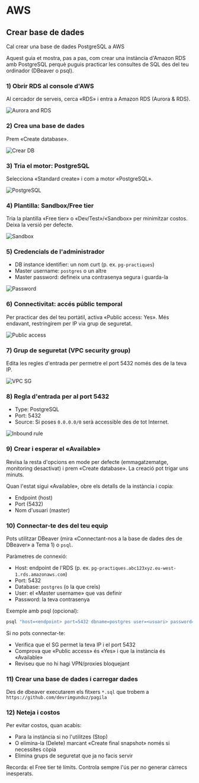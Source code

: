 # AWS

## Crear base de dades

Cal crear una base de dades PostgreSQL a AWS

Aquest guia et mostra, pas a pas, com crear una instància d'Amazon RDS amb PostgreSQL perquè puguis practicar les consultes de SQL des del teu ordinador (DBeaver o psql).

### 1) Obrir RDS al console d'AWS

Al cercador de serveis, cerca «RDS» i entra a Amazon RDS (Aurora & RDS).

![Aurora and RDS](./imatges/1_opcio_menu.png)

### 2) Crea una base de dades

Prem «Create database».

![Crear DB](./imatges/2_crear_base_de_dades.png)

### 3) Tria el motor: PostgreSQL

Selecciona «Standard create» i com a motor «PostgreSQL».

![PostgreSQL](./imatges/3_postgresql.png)

### 4) Plantilla: Sandbox/Free tier

Tria la plantilla «Free tier» o «Dev/Test»/«Sandbox» per minimitzar costos. Deixa la versió per defecte.

![Sandbox](./imatges/4_sandbox.png)

### 5) Credencials de l'administrador

- DB instance identifier: un nom curt (p. ex. `pg-practiques`)
- Master username: `postgres` o un altre
- Master password: defineix una contrasenya segura i guarda-la

![Password](./imatges/5_password.png)

### 6) Connectivitat: accés públic temporal

Per practicar des del teu portàtil, activa «Public access: Yes». Més endavant, restringirem per IP via grup de seguretat.

![Public access](./imatges/6_publicaccess.png)

### 7) Grup de seguretat (VPC security group)

Edita les regles d'entrada per permetre el port 5432 només des de la teva IP.

![VPC SG](./imatges/7_VPC_security_groups.png)

### 8) Regla d'entrada per al port 5432

- Type: PostgreSQL
- Port: 5432
- Source: Si poses `0.0.0.0/0` serà accessible des de tot Internet.

![Inbound rule](./imatges/8_indboundrule.png)

### 9) Crear i esperar el «Available»

Revisa la resta d'opcions en mode per defecte (emmagatzematge, monitoring desactivat) i prem «Create database». La creació pot trigar uns minuts.

Quan l'estat sigui «Available», obre els detalls de la instància i copia:

- Endpoint (host)
- Port (5432)
- Nom d'usuari (master)

### 10) Connectar-te des del teu equip

Pots utilitzar DBeaver (mira «Connectant-nos a la base de dades des de DBeaver» a Tema 1) o `psql`.

Paràmetres de connexió:

- Host: endpoint de l'RDS (p. ex. `pg-practiques.abc123xyz.eu-west-1.rds.amazonaws.com`)
- Port: 5432
- Database: `postgres` (o la que creïs)
- User: el «Master username» que vas definir
- Password: la teva contrasenya

Exemple amb psql (opcional):

```bash
psql "host=<endpoint> port=5432 dbname=postgres user=<usuari> password=<contrasenya> sslmode=require"
```

Si no pots connectar-te:

- Verifica que el SG permet la teva IP i el port 5432
- Comprova que «Public access» és «Yes» i que la instància és «Available»
- Reviseu que no hi hagi VPN/proxies bloquejant

### 11) Crear una base de dades i carregar dades

Des de dbeaver executarem els fitxers `*.sql` que trobem a `https://github.com/devrimgunduz/pagila`


### 12) Neteja i costos

Per evitar costos, quan acabis:

- Para la instància si no l'utilitzes (Stop)
- O elimina-la (Delete) marcant «Create final snapshot» només si necessites còpia
- Elimina grups de seguretat que ja no facis servir

Recorda: el Free tier té límits. Controla sempre l'ús per no generar càrrecs inesperats.
